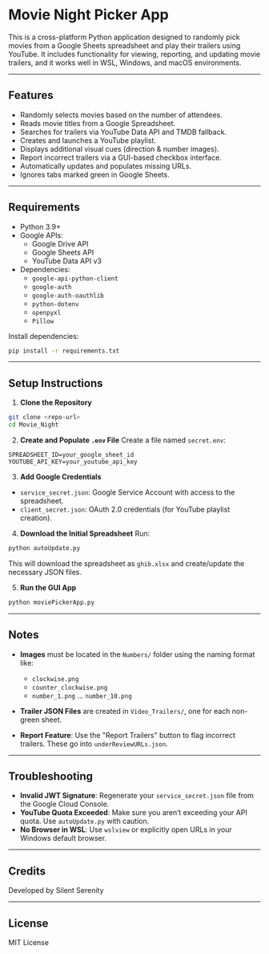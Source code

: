 # Movie Night Picker App

This is a cross-platform Python application designed to randomly pick movies from a Google Sheets spreadsheet and play their trailers using YouTube. It includes functionality for viewing, reporting, and updating movie trailers, and it works well in WSL, Windows, and macOS environments.

---

## Features

- Randomly selects movies based on the number of attendees.
- Reads movie titles from a Google Spreadsheet.
- Searches for trailers via YouTube Data API and TMDB fallback.
- Creates and launches a YouTube playlist.
- Displays additional visual cues (direction & number images).
- Report incorrect trailers via a GUI-based checkbox interface.
- Automatically updates and populates missing URLs.
- Ignores tabs marked green in Google Sheets.

---

## Requirements

- Python 3.9+
- Google APIs:
  - Google Drive API
  - Google Sheets API
  - YouTube Data API v3
- Dependencies:
  - `google-api-python-client`
  - `google-auth`
  - `google-auth-oauthlib`
  - `python-dotenv`
  - `openpyxl`
  - `Pillow`

Install dependencies:
```bash
pip install -r requirements.txt
```

---

## Setup Instructions

1. **Clone the Repository**
```bash
git clone <repo-url>
cd Movie_Night
```

2. **Create and Populate `.env` File**
Create a file named `secret.env`:
```env
SPREADSHEET_ID=your_google_sheet_id
YOUTUBE_API_KEY=your_youtube_api_key
```

3. **Add Google Credentials**
- `service_secret.json`: Google Service Account with access to the spreadsheet.
- `client_secret.json`: OAuth 2.0 credentials (for YouTube playlist creation).

4. **Download the Initial Spreadsheet**
Run:
```bash
python autoUpdate.py
```
This will download the spreadsheet as `ghib.xlsx` and create/update the necessary JSON files.

5. **Run the GUI App**
```bash
python moviePickerApp.py
```

---

## Notes

- **Images** must be located in the `Numbers/` folder using the naming format like:
  - `clockwise.png`
  - `counter_clockwise.png`
  - `number_1.png` ... `number_10.png`

- **Trailer JSON Files** are created in `Video_Trailers/`, one for each non-green sheet.

- **Report Feature**: Use the "Report Trailers" button to flag incorrect trailers. These go into `underReviewURLs.json`.

---

## Troubleshooting

- **Invalid JWT Signature**: Regenerate your `service_secret.json` file from the Google Cloud Console.
- **YouTube Quota Exceeded**: Make sure you aren’t exceeding your API quota. Use `autoUpdate.py` with caution.
- **No Browser in WSL**: Use `wslview` or explicitly open URLs in your Windows default browser.

---

## Credits

Developed by Silent Serenity

---

## License
MIT License

